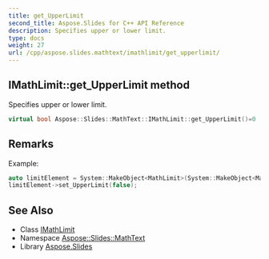 ```yaml
---
title: get_UpperLimit
second_title: Aspose.Slides for C++ API Reference
description: Specifies upper or lower limit.
type: docs
weight: 27
url: /cpp/aspose.slides.mathtext/imathlimit/get_upperlimit/
---
```

## IMathLimit::get_UpperLimit method


Specifies upper or lower limit.

```cpp
virtual bool Aspose::Slides::MathText::IMathLimit::get_UpperLimit()=0
```

## Remarks


Example: 
```cpp
auto limitElement = System::MakeObject<MathLimit>(System::MakeObject<MathematicalText>(u"lim"), System::MakeObject<MathematicalText>(u"?\?\u001a?"));
limitElement->set_UpperLimit(false);
```

## See Also

* Class [IMathLimit](../)
* Namespace [Aspose::Slides::MathText](../../)
* Library [Aspose.Slides](../../../)
